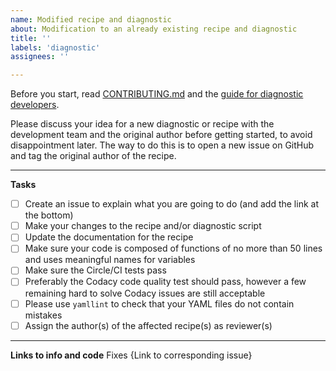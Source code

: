 ```yaml
---
name: Modified recipe and diagnostic
about: Modification to an already existing recipe and diagnostic
title: ''
labels: 'diagnostic'
assignees: ''

---
```


Before you start, read [CONTRIBUTING.md](https://github.com/ESMValGroup/ESMValTool/blob/version2_development/CONTRIBUTING.md) and the [guide for diagnostic developers](https://esmvaltool.readthedocs.io/en/latest/esmvaldiag/index.html).

Please discuss your idea for a new diagnostic or recipe with the development team and the original author before getting started, to avoid disappointment later. The way to do this is to open a new issue on GitHub and tag the original author of the recipe.

---

**Tasks**

-   [ ] Create an issue to explain what you are going to do (and add the link at the bottom)
-   [ ] Make your changes to the recipe and/or diagnostic script
-   [ ] Update the documentation for the recipe
-   [ ] Make sure your code is composed of functions of no more than 50 lines and uses meaningful names for variables
-   [ ] Make sure the Circle/CI tests pass
-   [ ] Preferably the Codacy code quality test should pass, however a few remaining hard to solve Codacy issues are still acceptable
-   [ ] Please use `yamllint` to check that your YAML files do not contain mistakes 
-   [ ] Assign the author(s) of the affected recipe(s) as reviewer(s)

---

**Links to info and code**
Fixes {Link to corresponding issue}
